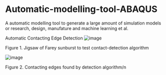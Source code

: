 # Automatic-modelling-tool-ABAQUS
A automatic modelling tool to generate a large amount of simulation models or research, design, manufature and machine learning et al.

Automatic Contacting Edge Detection
![image](https://github.com/Supernova772/Automatic-modelling-tool-ABAQUS/assets/103904728/de04fe29-8646-4a25-a9ec-a8e88dd3ae65)

Figure 1.	Jigsaw of Farey sunburst to test contact-detection algorithm

![image](https://github.com/Supernova772/Automatic-modelling-tool-ABAQUS/assets/103904728/5cc837a0-0939-4195-a89f-16fee8d7a1a6)

Figure 2.	Contacting edges found by detection algorithm/n
